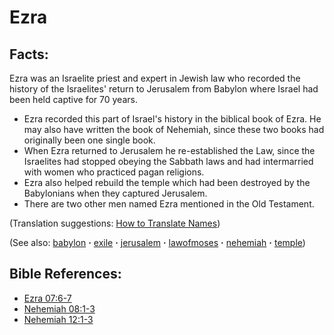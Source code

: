 # Ezra #

## Facts: ##

Ezra was an Israelite priest and expert in Jewish law who recorded the history of the Israelites' return to Jerusalem from Babylon where Israel had been held captive for 70 years.

* Ezra recorded this part of Israel's history in the biblical book of Ezra. He may also have written the book of Nehemiah, since these two books had originally been one single book.
* When Ezra returned to Jerusalem he re-established the Law, since the Israelites had stopped obeying the Sabbath laws and had intermarried with women who practiced pagan religions.
* Ezra also helped rebuild the temple which had been destroyed by the Babylonians when they captured Jerusalem.
* There are two other men named Ezra mentioned in the Old Testament.

(Translation suggestions: [How to Translate Names](https://git.door43.org/Door43/en-ta-translate-vol1/src/master/content/translate_names.md))

(See also: [babylon](../other/babylon.md) **·** [exile](../other/exile.md) **·** [jerusalem](../other/jerusalem.md) **·** [lawofmoses](../kt/lawofmoses.md) **·** [nehemiah](../other/nehemiah.md) **·** [temple](../kt/temple.md))

## Bible References: ##

* [Ezra 07:6-7](https://door43.org/en/bible/notes/ezr/07/06)
* [Nehemiah 08:1-3](https://door43.org/en/bible/notes/neh/08/01)
* [Nehemiah 12:1-3](https://door43.org/en/bible/notes/neh/12/01)

